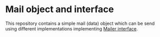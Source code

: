 # Mail object and interface
This repository contains a simple mail (data) object which can be send using different implementations implementing [Mailer interface](src/Mailer.php).  
